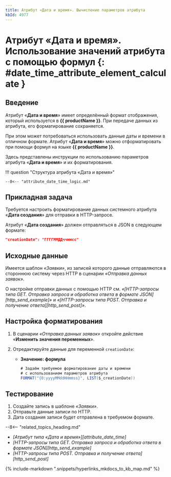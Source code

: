 ```yaml
---
title: Атрибут «Дата и время». Вычисление параметров атрибута
kbId: 4977
---
```


# Атрибут «Дата и время». Использование значений атрибута с помощью формул {: #date_time_attribute_element_calculate }

## Введение

Атрибут «**Дата и время**» имеет определённый формат отображения, который используется в **{{ productName }}**. При передаче данных из атрибута, его форматирование сохраняется.

При этом может потребоваться использовать данные даты и времени в отличном формате. Атрибут «**Дата и время**» можно отформатировать при помощи формул на языке **{{ productName }}**.

Здесь представлены инструкции по использованию параметров атрибута «**Дата и время**» и их форматирования.

!!! question "Структура атрибута «Дата и время»"

    --8<-- "attribute_date_time_logic.md"

## Прикладная задача

Требуется настроить форматирование данных системного атрибута «**Дата создания**» для отправки в HTTP-запросе.

Атрибут «**Дата создания**» должен отправляться в JSON в следующем формате:

``` json
"creationDate": "ГГГГММДДччммсс"
```

## Исходные данные

Имеется шаблон _«Заявки»_, из записей которого данные отправляются в стороннюю систему через HTTP в сценарии _«Отправка данных заявок»_.

О настройке отправки данных с помощью HTTP см. _«[HTTP-запросы типа GET. Отправка запроса и обработка ответа в формате JSON][http_send_example]»_ и _«[HTTP-запросы типа POST. Отправка и получение ответа][http_send_post]»_.

## Настройка форматирования

1. В сценарии _«Отправка данных заявок»_ откройте действие «**Изменить значения переменных**».
2. Отредактируйте данные для переменной `creationDate`:

    - **Значение: формула**

        ``` cs
        # Задаём требуемое форматирование даты и времени
        # с использованием параметров атрибута
        FORMAT("{0:yyyyMMddHHmmss}", LIST($_creationDate))
        ```

## Тестирование

1. Создайте запись в шаблоне _«Заявки»_.
2. Отправьте данные записи по HTTP.
3. Дата создания записи будет отправлена в требуемом формате.

<div class="relatedTopics" markdown="block">

--8<-- "related_topics_heading.md"

- _[Атрибут типа «Дата и время»][attribute_date_time]_
- _[HTTP-запросы типа GET. Отправка запроса и обработка ответа в формате JSON][http_send_example]_
- _[HTTP-запросы типа POST. Отправка и получение ответа][http_send_post]_

</div>

{% include-markdown ".snippets/hyperlinks_mkdocs_to_kb_map.md" %}
